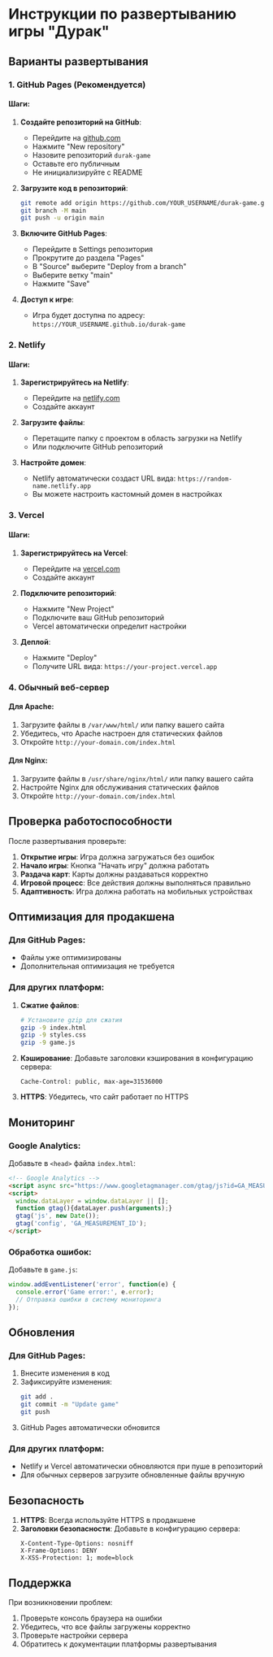 # Инструкции по развертыванию игры "Дурак"

## Варианты развертывания

### 1. GitHub Pages (Рекомендуется)

#### Шаги:
1. **Создайте репозиторий на GitHub**:
   - Перейдите на [github.com](https://github.com)
   - Нажмите "New repository"
   - Назовите репозиторий `durak-game`
   - Оставьте его публичным
   - Не инициализируйте с README

2. **Загрузите код в репозиторий**:
   ```bash
   git remote add origin https://github.com/YOUR_USERNAME/durak-game.git
   git branch -M main
   git push -u origin main
   ```

3. **Включите GitHub Pages**:
   - Перейдите в Settings репозитория
   - Прокрутите до раздела "Pages"
   - В "Source" выберите "Deploy from a branch"
   - Выберите ветку "main"
   - Нажмите "Save"

4. **Доступ к игре**:
   - Игра будет доступна по адресу: `https://YOUR_USERNAME.github.io/durak-game`

### 2. Netlify

#### Шаги:
1. **Зарегистрируйтесь на Netlify**:
   - Перейдите на [netlify.com](https://netlify.com)
   - Создайте аккаунт

2. **Загрузите файлы**:
   - Перетащите папку с проектом в область загрузки на Netlify
   - Или подключите GitHub репозиторий

3. **Настройте домен**:
   - Netlify автоматически создаст URL вида: `https://random-name.netlify.app`
   - Вы можете настроить кастомный домен в настройках

### 3. Vercel

#### Шаги:
1. **Зарегистрируйтесь на Vercel**:
   - Перейдите на [vercel.com](https://vercel.com)
   - Создайте аккаунт

2. **Подключите репозиторий**:
   - Нажмите "New Project"
   - Подключите ваш GitHub репозиторий
   - Vercel автоматически определит настройки

3. **Деплой**:
   - Нажмите "Deploy"
   - Получите URL вида: `https://your-project.vercel.app`

### 4. Обычный веб-сервер

#### Для Apache:
1. Загрузите файлы в `/var/www/html/` или папку вашего сайта
2. Убедитесь, что Apache настроен для статических файлов
3. Откройте `http://your-domain.com/index.html`

#### Для Nginx:
1. Загрузите файлы в `/usr/share/nginx/html/` или папку вашего сайта
2. Настройте Nginx для обслуживания статических файлов
3. Откройте `http://your-domain.com/index.html`

## Проверка работоспособности

После развертывания проверьте:

1. **Открытие игры**: Игра должна загружаться без ошибок
2. **Начало игры**: Кнопка "Начать игру" должна работать
3. **Раздача карт**: Карты должны раздаваться корректно
4. **Игровой процесс**: Все действия должны выполняться правильно
5. **Адаптивность**: Игра должна работать на мобильных устройствах

## Оптимизация для продакшена

### Для GitHub Pages:
- Файлы уже оптимизированы
- Дополнительная оптимизация не требуется

### Для других платформ:
1. **Сжатие файлов**:
   ```bash
   # Установите gzip для сжатия
   gzip -9 index.html
   gzip -9 styles.css
   gzip -9 game.js
   ```

2. **Кэширование**:
   Добавьте заголовки кэширования в конфигурацию сервера:
   ```
   Cache-Control: public, max-age=31536000
   ```

3. **HTTPS**:
   Убедитесь, что сайт работает по HTTPS

## Мониторинг

### Google Analytics:
Добавьте в `<head>` файла `index.html`:
```html
<!-- Google Analytics -->
<script async src="https://www.googletagmanager.com/gtag/js?id=GA_MEASUREMENT_ID"></script>
<script>
  window.dataLayer = window.dataLayer || [];
  function gtag(){dataLayer.push(arguments);}
  gtag('js', new Date());
  gtag('config', 'GA_MEASUREMENT_ID');
</script>
```

### Обработка ошибок:
Добавьте в `game.js`:
```javascript
window.addEventListener('error', function(e) {
  console.error('Game error:', e.error);
  // Отправка ошибки в систему мониторинга
});
```

## Обновления

### Для GitHub Pages:
1. Внесите изменения в код
2. Зафиксируйте изменения:
   ```bash
   git add .
   git commit -m "Update game"
   git push
   ```
3. GitHub Pages автоматически обновится

### Для других платформ:
- Netlify и Vercel автоматически обновляются при пуше в репозиторий
- Для обычных серверов загрузите обновленные файлы вручную

## Безопасность

1. **HTTPS**: Всегда используйте HTTPS в продакшене
2. **Заголовки безопасности**: Добавьте в конфигурацию сервера:
   ```
   X-Content-Type-Options: nosniff
   X-Frame-Options: DENY
   X-XSS-Protection: 1; mode=block
   ```

## Поддержка

При возникновении проблем:
1. Проверьте консоль браузера на ошибки
2. Убедитесь, что все файлы загружены корректно
3. Проверьте настройки сервера
4. Обратитесь к документации платформы развертывания 